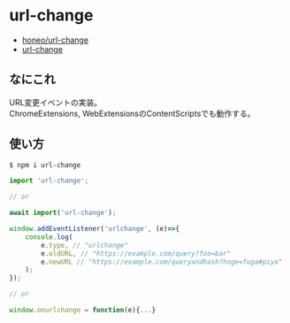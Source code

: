 # url-change
* [honeo/url-change](https://github.com/honeo/url-change)  
* [url-change](https://www.npmjs.com/package/url-change)


## なにこれ
URL変更イベントの実装。  
ChromeExtensions, WebExtensionsのContentScriptsでも動作する。


## 使い方
```bash
$ npm i url-change
```
```js
import 'url-change';

// or

await import('url-change');
```
```js
window.addEventListener('urlchange', (e)=>{
	console.log(
		e.type, // "urlchange"
		e.oldURL, // "https://example.com/query?foo=bar"
		e.newURL // "https://example.com/queryandhash?hoge=fuga#piyo"
	);
});

// or

window.onurlchange = function(e){...}
```
